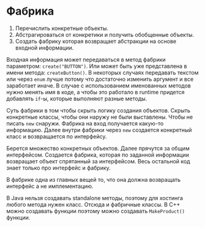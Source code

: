# Фабрика

1) Перечислить конкретные объекты.
2) Абстрагироваться от конкретики и получить обобщенные объекты.
3) Создать фабрику которая возвращает абстракции на основе входной информации.

Входная информация может передаваться в метод фабрики параметром: ```create("BUTTON")```.
Или может быть уже представлена в имени метода: ```createButton()```.
В некоторых случаях передавать текстом или через ```enum``` лучше потому что достаточно изменить аргумент и все заработает иначе.
В случае с использованием именованных методов нужно менять имя в коде, а чтобы это работало в runtime придется добавлять ```if```-ы, которые выполняют разные методы.

Суть фабрики в том чтобы скрыть логику создания объектов.
Скрыть конкретные классы, чтобы они наружу не были выставлены.
Чтобы не писать ```new``` снаружи.
Фабрика на вход получается какую-то информацию.
Далее внутри фабрики через ```new``` создается конкретный класс и возвращается по интерфейсу.

Берется множество конкретных объектов.
Далее прячутся за общим интерфейсом.
Создается фабрика, которая по заданной информации возвращает объект спрятанный за интерфейсом.
Весь остальной код знает только про интерфейс и фабрику.

В фабрике одна из главных вещей то, что она должна возвращать интерфейс а не имплементацию.

В Java нельзя создавать standalone методы, поэтому для хостинга любого метода нужен класс.
Отсюда и фабричные классы.
В C++ можно создавать функции поэтому можно создавать ```MakeProduct()``` функции.
